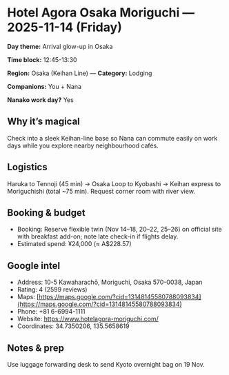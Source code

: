 # Hotel Agora Osaka Moriguchi — 2025-11-14 (Friday)

**Day theme:** Arrival glow-up in Osaka

**Time block:** 12:45-13:30

**Region:** Osaka (Keihan Line) — **Category:** Lodging

**Companions:** You + Nana

**Nanako work day?** Yes

## Why it’s magical
Check into a sleek Keihan-line base so Nana can commute easily on work days while you explore nearby neighbourhood cafés.

## Logistics
Haruka to Tennoji (45 min) → Osaka Loop to Kyobashi → Keihan express to Moriguchishi (total ~75 min). Request corner room with river view.

## Booking & budget
- Booking: Reserve flexible twin (Nov 14–18, 20–22, 25–26) on official site with breakfast add-on; note late check-in if flights delay.
- Estimated spend: ¥24,000 (≈ A$228.57)

## Google intel
- Address: 10-5 Kawaharachō, Moriguchi, Osaka 570-0038, Japan
- Rating: 4 (2599 reviews)
- Maps: [https://maps.google.com/?cid=13148145580788093834](https://maps.google.com/?cid=13148145580788093834)
- Phone: +81 6-6994-1111
- Website: https://www.hotelagora-moriguchi.com/
- Coordinates: 34.7350206, 135.5658619

## Notes & prep
Use luggage forwarding desk to send Kyoto overnight bag on 19 Nov.
